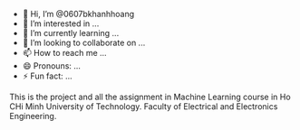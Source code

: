 - 👋 Hi, I’m @0607bkhanhhoang
- 👀 I’m interested in ...
- 🌱 I’m currently learning ...
- 💞️ I’m looking to collaborate on ...
- 📫 How to reach me ...
- 😄 Pronouns: ...
- ⚡ Fun fact: ...

This is the project and all the assignment in Machine Learning course in Ho CHi Minh University of Technology. Faculty of Electrical and Electronics Engineering.


<!---
0607bkhanhhoang/0607bkhanhhoang is a ✨ special ✨ repository because its `README.md` (this file) appears on your GitHub profile.
You can click the Preview link to take a look at your changes.
--->
